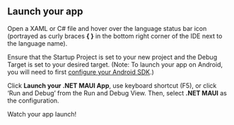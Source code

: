 ## Launch your app

Open a XAML or C# file and hover over the language status bar icon (portrayed as curly braces __{ }__ in the bottom right corner of the IDE next to the language name). 

Ensure that the Startup Project is set to your new project and the Debug Target is set to your desired target. (Note: To launch your app on Android, you will need to first [configure your Android SDK](https://aka.ms/vscode/maui/howToConfigure).)

Click __Launch your .NET MAUI App__, use keyboard shortcut (F5), or click ‘Run and Debug’ from the Run and Debug View. Then, select __.NET MAUI__ as the configuration. 

Watch your app launch! 
